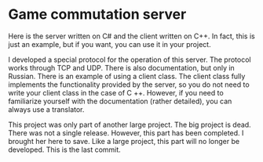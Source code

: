 # Game commutation server
Here is the server written on C# and the client written on C++. In fact, this is just an example, but if you want, you can use it in your project.

I developed a special protocol for the operation of this server. The protocol works through TCP and UDP. There is also documentation, but only in Russian. There is an example of using a client class. The client class fully implements the functionality provided by the server, so you do not need to write your client class in the case of C ++. However, if you need to familiarize yourself with the documentation (rather detailed), you can always use a translator.

This project was only part of another large project. The big project is dead. There was not a single release. However, this part has been completed. I brought her here to save. Like a large project, this part will no longer be developed.
This is the last commit.
